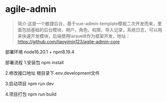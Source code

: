 # agile-admin

> 简介:这是一个敏捷后台，基于vue-admin-template模板二次开发而来，里面包括基础的后台模块，用户，角色，权限，导入记录，系统日志，可以用来快速开发模块，后端使用laravel8作为框架开发，地址：https://github.com/liaoyimin123/agile-admin-core

部署环境
node16.20.1 + npm8.19.4

部署流程
1.安装包
npm install

2.修改接口地址
根目录下.env.development文件

3.启动项目
npm run dev

4.项目打包
npm run build
